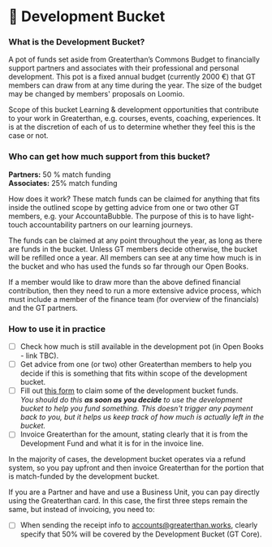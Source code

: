 # 🌱 Development Bucket

### **What is the Development Bucket?**

A pot of funds set aside from Greaterthan’s Commons Budget to financially support partners and associates with their professional and personal development. This pot is a fixed annual budget (currently 2000 €) that GT members can draw from at any time during the year. The size of the budget may be changed by members' proposals on Loomio.

Scope of this bucket Learning & development opportunities that contribute to your work in Greaterthan, e.g. courses, events, coaching, experiences. It is at the discretion of each of us to determine whether they feel this is the case or not.

### Who can get how much support from this bucket?

**Partners:** 50 % match funding \
**Associates:** 25% match funding

How does it work? These match funds can be claimed for anything that fits inside the outlined scope by getting advice from one or two other GT members, e.g. your AccountaBubble. The purpose of this is to have light-touch accountability partners on our learning journeys.

The funds can be claimed at any point throughout the year, as long as there are funds in the bucket. Unless GT members decide otherwise, the bucket will be refilled once a year. All members can see at any time how much is in the bucket and who has used the funds so far through our Open Books.

If a member would like to draw more than the above defined financial contribution, then they need to run a more extensive advice process, which must include a member of the finance team (for overview of the financials) and the GT partners.

### How to use it in practice

* [ ] Check how much is still available in the development pot (in Open Books - link TBC).
* [ ] Get advice from one (or two) other Greaterthan members to help you decide if this is something that fits within scope of the development bucket.&#x20;
* [ ] Fill out [this form](https://airtable.com/shrisp1J764BhGadA) to claim some of the development bucket funds.\
  _You should do this **as soon as you decide** to use the development bucket to help you fund something. This doesn't trigger any payment back to you, but it helps us keep track of how much is actually left in the bucket._&#x20;
* [ ] Invoice Greaterthan for the amount, stating clearly that it is from the Development Fund and what it is for in the invoice line.

In the majority of cases, the development bucket operates via a refund system, so you pay upfront and then invoice Greaterthan for the portion that is match-funded by the development bucket.&#x20;

If you are a Partner and have and use a Business Unit, you can pay directly using the Greaterthan card. In this case, the first three steps remain the same, but instead of invoicing, you need to:

* [ ] When sending the receipt info to accounts@greaterthan.works, clearly specify that 50% will be covered by the Development Bucket (GT Core).&#x20;

